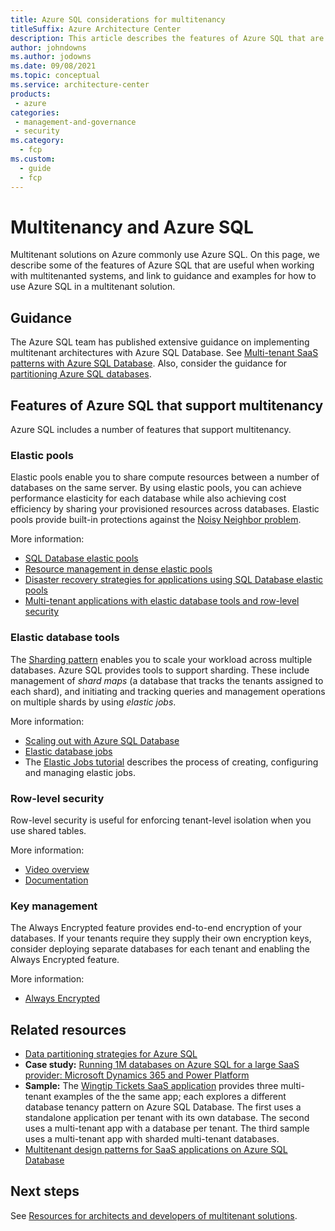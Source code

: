 ```yaml
---
title: Azure SQL considerations for multitenancy
titleSuffix: Azure Architecture Center
description: This article describes the features of Azure SQL that are useful when working with multitenanted systems, and links to guidance and examples for how to use Azure SQL in a multitenant solution.
author: johndowns
ms.author: jodowns
ms.date: 09/08/2021
ms.topic: conceptual
ms.service: architecture-center
products:
 - azure
categories:
 - management-and-governance
 - security
ms.category:
  - fcp
ms.custom:
  - guide
  - fcp
---
```


# Multitenancy and Azure SQL

Multitenant solutions on Azure commonly use Azure SQL. On this page, we describe some of the features of Azure SQL that are useful when working with multitenanted systems, and link to guidance and examples for how to use Azure SQL in a multitenant solution.

## Guidance

The Azure SQL team has published extensive guidance on implementing multitenant architectures with Azure SQL Database. See [Multi-tenant SaaS patterns with Azure SQL Database](/azure/azure-sql/database/saas-tenancy-app-design-patterns). Also, consider the guidance for [partitioning Azure SQL databases](../../../best-practices/data-partitioning-strategies.md#partitioning-azure-sql-database).

## Features of Azure SQL that support multitenancy

Azure SQL includes a number of features that support multitenancy.

### Elastic pools

Elastic pools enable you to share compute resources between a number of databases on the same server. By using elastic pools, you can achieve performance elasticity for each database while also achieving cost efficiency by sharing your provisioned resources across databases. Elastic pools provide built-in protections against the [Noisy Neighbor problem](../../../antipatterns/noisy-neighbor/index.md).

More information:

* [SQL Database elastic pools](/azure/azure-sql/database/elastic-pool-overview)
* [Resource management in dense elastic pools](/azure/azure-sql/database/elastic-pool-resource-management)
* [Disaster recovery strategies for applications using SQL Database elastic pools](/azure/azure-sql/database/disaster-recovery-strategies-for-applications-with-elastic-pool)
* [Multi-tenant applications with elastic database tools and row-level security](/azure/azure-sql/database/saas-tenancy-elastic-tools-multi-tenant-row-level-security)

### Elastic database tools

The [Sharding pattern](../../../patterns/sharding.md) enables you to scale your workload across multiple databases. Azure SQL provides tools to support sharding. These include management of *shard maps* (a database that tracks the tenants assigned to each shard), and initiating and tracking queries and management operations on multiple shards by using *elastic jobs*.

More information:

* [Scaling out with Azure SQL Database](/azure/azure-sql/database/elastic-scale-introduction)
* [Elastic database jobs](/azure/azure-sql/database/job-automation-overview)
* The [Elastic Jobs tutorial](/azure/azure-sql/database/elastic-jobs-overview) describes the process of creating, configuring and managing elastic jobs.

### Row-level security

Row-level security is useful for enforcing tenant-level isolation when you use shared tables.

More information:

* [Video overview](https://azure.microsoft.com/resources/videos/row-level-security-in-azure-sql-database)
* [Documentation](/sql/relational-databases/security/row-level-security)

### Key management

The Always Encrypted feature provides end-to-end encryption of your databases. If your tenants require they supply their own encryption keys, consider deploying separate databases for each tenant and enabling the Always Encrypted feature.

More information:

* [Always Encrypted](/sql/relational-databases/security/encryption/always-encrypted-database-engine)

## Related resources

* [Data partitioning strategies for Azure SQL](../../../best-practices/data-partitioning-strategies.md#partitioning-azure-sql-database)
* **Case study:** [Running 1M databases on Azure SQL for a large SaaS provider: Microsoft Dynamics 365 and Power Platform](https://devblogs.microsoft.com/azure-sql/running-1m-databases-on-azure-sql-for-a-large-saas-provider-microsoft-dynamics-365-and-power-platform/)
* **Sample:** The [Wingtip Tickets SaaS application](/azure/azure-sql/database/saas-tenancy-welcome-wingtip-tickets-app) provides three multi-tenant examples of the the same app; each explores a different database tenancy pattern on Azure SQL Database. The first uses a standalone application per tenant with its own database. The second uses a multi-tenant app with a database per tenant. The third sample uses a multi-tenant app with sharded multi-tenant databases.
* [Multitenant design patterns for SaaS applications on Azure SQL Database](https://www.youtube.com/watch?v=jjNmcKBVjrc)

## Next steps

See [Resources for architects and developers of multitenant solutions](/azure/architecture/guide/multitenant/related-resources).

